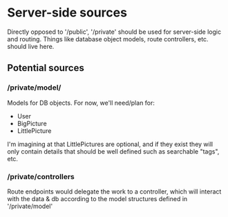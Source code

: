 # Server-side sources

Directly opposed to '/public', '/private' should be used for server-side logic and routing. Things like database object models, route controllers, etc. should live here.

## Potential sources

### /private/model/
Models for DB objects. For now, we'll need/plan for:  
- User
- BigPicture
- LittlePicture

I'm imagining at that LittlePictures are optional, and if they exist they will only contain details that should be well defined such as searchable "tags", etc.

### /private/controllers
Route endpoints would delegate the work to a controller, which will interact with the data & db according to the model structures defined in '/private/model'



